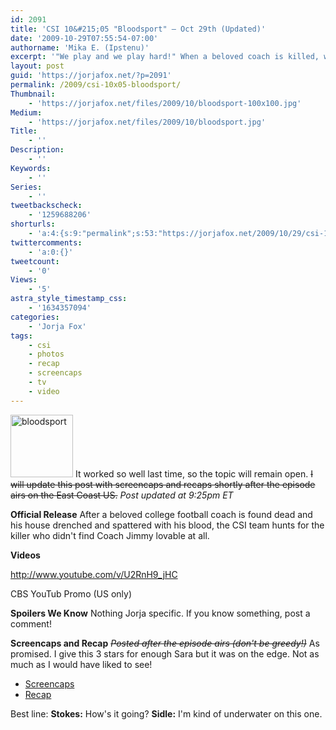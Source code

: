 ```yaml
---
id: 2091
title: 'CSI 10&#215;05 "Bloodsport" — Oct 29th (Updated)'
date: '2009-10-29T07:55:54-07:00'
authorname: 'Mika E. (Ipstenu)'
excerpt: '"We play and we play hard!" When a beloved coach is killed, who''re you gonna call? New episode of _CSI_ tonight, Oct 29th. (Updated ay 9:25pm ET with screencaps and a recap)'
layout: post
guid: 'https://jorjafox.net/?p=2091'
permalink: /2009/csi-10x05-bloodsport/
Thumbnail:
    - 'https://jorjafox.net/files/2009/10/bloodsport-100x100.jpg'
Medium:
    - 'https://jorjafox.net/files/2009/10/bloodsport.jpg'
Title:
    - ''
Description:
    - ''
Keywords:
    - ''
Series:
    - ''
tweetbackscheck:
    - '1259688206'
shorturls:
    - 'a:4:{s:9:"permalink";s:53:"https://jorjafox.net/2009/10/29/csi-10x05-bloodsport/";s:7:"tinyurl";s:26:"http://tinyurl.com/yhnscet";s:4:"isgd";s:18:"http://is.gd/5340l";s:5:"bitly";s:20:"http://bit.ly/67APSX";}'
twittercomments:
    - 'a:0:{}'
tweetcount:
    - '0'
Views:
    - '5'
astra_style_timestamp_css:
    - '1634357094'
categories:
    - 'Jorja Fox'
tags:
    - csi
    - photos
    - recap
    - screencaps
    - tv
    - video
---
```


<img src="//static.jorjafox.net/wordpress/2009/10/bloodsport-100x100.jpg" alt="bloodsport" title="bloodsport" width="100" height="100" class="alignleft size-thumbnail wp-image-2081" /> It worked so well last time, so the topic will remain open. <del datetime="2009-10-30T01:57:26+00:00">I will update this post with screencaps and recaps shortly after the episode airs on the East Coast US.</del>  _Post updated at 9:25pm ET_

**Official Release**
After a beloved college football coach is found dead and his house drenched and spattered with his blood, the CSI team hunts for the killer who didn't find Coach Jimmy lovable at all.

**Videos**

http://www.youtube.com/v/U2RnH9_jHC

CBS YouTub Promo (US only)

**Spoilers We Know**
Nothing Jorja specific. If you know something, post a comment!

**Screencaps and Recap**
<del datetime="2009-10-30T01:57:26+00:00">_Posted after the episode airs (don't be greedy!)_</del>  As promised. I give this 3 stars for enough Sara but it was on the edge.  Not as much as I would have liked to see!

<ul>
	<li><a href="https://jorjafox.net/gallery/tv/csi/season10/bloodsport/">Screencaps</a></li>
	<li><a href="https://jorjafox.net/wiki/Bloodsport">Recap</a></li>
</ul>

Best line:
**Stokes:** How's it going?
**Sidle:** I'm kind of underwater on this one.
